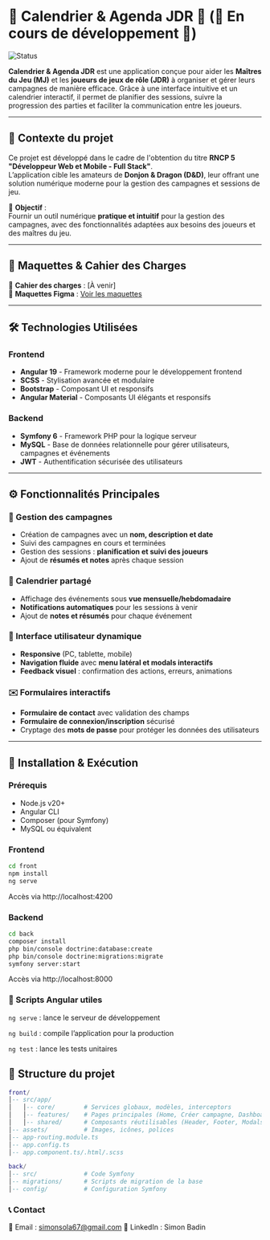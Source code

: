 # 📅 Calendrier & Agenda JDR 🎲 (🚧 En cours de développement 🚧)
![Status](https://img.shields.io/badge/Status-En%20cours%20de%20développement-orange)

**Calendrier & Agenda JDR** est une application conçue pour aider les **Maîtres du Jeu (MJ)** et les **joueurs de jeux de rôle (JDR)** à organiser et gérer leurs campagnes de manière efficace. Grâce à une interface intuitive et un calendrier interactif, il permet de planifier des sessions, suivre la progression des parties et faciliter la communication entre les joueurs.

---

## 📌 Contexte du projet  

Ce projet est développé dans le cadre de l'obtention du titre **RNCP 5 "Développeur Web et Mobile - Full Stack"**.  
L’application cible les amateurs de **Donjon & Dragon (D&D)**, leur offrant une solution numérique moderne pour la gestion des campagnes et sessions de jeu.

🔹 **Objectif** :  
Fournir un outil numérique **pratique et intuitif** pour la gestion des campagnes, avec des fonctionnalités adaptées aux besoins des joueurs et des maîtres du jeu.

---

## 🎨 Maquettes & Cahier des Charges  

📄 **Cahier des charges** : [À venir]  
🎨 **Maquettes Figma** : [Voir les maquettes](https://www.figma.com/community/file/1471108066721575588)  

---

## 🛠️ Technologies Utilisées  

### Frontend
- **Angular 19** - Framework moderne pour le développement frontend  
- **SCSS** - Stylisation avancée et modulaire
- **Bootstrap** - Composant UI et responsifs  
- **Angular Material** - Composants UI élégants et responsifs  

### Backend
- **Symfony 6** - Framework PHP pour la logique serveur  
- **MySQL** - Base de données relationnelle pour gérer utilisateurs, campagnes et événements  
- **JWT** - Authentification sécurisée des utilisateurs  

---

## ⚙️ Fonctionnalités Principales  

### 🏰 Gestion des campagnes
- Création de campagnes avec un **nom, description et date**  
- Suivi des campagnes en cours et terminées  
- Gestion des sessions : **planification et suivi des joueurs**  
- Ajout de **résumés et notes** après chaque session  

### 📅 Calendrier partagé
- Affichage des événements sous **vue mensuelle/hebdomadaire**  
- **Notifications automatiques** pour les sessions à venir  
- Ajout de **notes et résumés** pour chaque événement  

### 🎨 Interface utilisateur dynamique
- **Responsive** (PC, tablette, mobile)  
- **Navigation fluide** avec **menu latéral et modals interactifs**  
- **Feedback visuel** : confirmation des actions, erreurs, animations  

### ✉️ Formulaires interactifs
- **Formulaire de contact** avec validation des champs  
- **Formulaire de connexion/inscription** sécurisé  
- Cryptage des **mots de passe** pour protéger les données des utilisateurs  

---

## 🚀 Installation & Exécution  

### Prérequis
- Node.js v20+  
- Angular CLI  
- Composer (pour Symfony)  
- MySQL ou équivalent  

### Frontend
```bash
cd front
npm install
ng serve
```
Accès via http://localhost:4200

### Backend
```bash
cd back
composer install
php bin/console doctrine:database:create
php bin/console doctrine:migrations:migrate
symfony server:start
```
Accès via http://localhost:8000

### 🔧 Scripts Angular utiles
```ng serve``` : lance le serveur de développement

```ng build``` : compile l’application pour la production

```ng test``` : lance les tests unitaires

## 📁 Structure du projet 
```lua
front/
│-- src/app/
│   │-- core/        # Services globaux, modèles, interceptors
│   │-- features/    # Pages principales (Home, Créer campagne, Dashboard, Contact)
│   │-- shared/      # Composants réutilisables (Header, Footer, Modals, Buttons)
│-- assets/          # Images, icônes, polices
│-- app-routing.module.ts
│-- app.config.ts
│-- app.component.ts/.html/.scss

back/
│-- src/             # Code Symfony
│-- migrations/      # Scripts de migration de la base
│-- config/          # Configuration Symfony

```
### 📞 Contact
📧 Email : simonsola67@gmail.com
🔗 LinkedIn : Simon Badin
